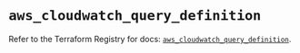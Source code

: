 # `aws_cloudwatch_query_definition`

Refer to the Terraform Registry for docs: [`aws_cloudwatch_query_definition`](https://registry.terraform.io/providers/hashicorp/aws/5.32.1/docs/resources/cloudwatch_query_definition).
